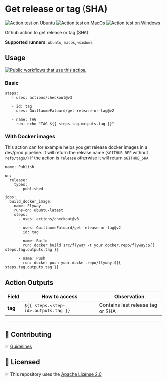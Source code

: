 # Get release or tag (SHA)

[![Action test on Ubuntu](https://github.com/GuillaumeFalourd/get-release-or-tag/actions/workflows/ubuntu_action_test.yml/badge.svg)](https://github.com/GuillaumeFalourd/get-release-or-tag/actions/workflows/ubuntu_action_test.yml) [![Action test on MacOs](https://github.com/GuillaumeFalourd/get-release-or-tag/actions/workflows/macos_action_test.yml/badge.svg)](https://github.com/GuillaumeFalourd/get-release-or-tag/actions/workflows/macos_action_test.yml) [![Action test on Windows](https://github.com/GuillaumeFalourd/get-release-or-tag/actions/workflows/windows_action_test.yml/badge.svg)](https://github.com/GuillaumeFalourd/get-release-or-tag/actions/workflows/windows_action_test.yml)

Github action to get release or tag (SHA).

**Supported runners**: `ubuntu`, `macos`, `windows`

## Usage

[![Public workflows that use this action.](https://img.shields.io/endpoint?url=https%3A%2F%2Fapi-endbug.vercel.app%2Fapi%2Fgithub-actions%2Fused-by%3Faction%3DGuillaumeFalourd%2Fget-release-or-tag%26badge%3Dtrue)](https://github.com/search?o=desc&q=GuillaumeFalourd+get-release-or-tag+path%3A.github%2Fworkflows+language%3AYAML&s=&type=Code)

### Basic

```
steps:
   - uses: actions/checkout@v3

   - id: tag
     uses: GuillaumeFalourd/get-release-or-tag@v2

   - name: TAG
     run: echo "TAG ${{ steps.tag.outputs.tag }}"
```

### With Docker images

This action can for example helps you get release docker images in a dev/prod pipeline. 
It will return the release name (`$GITHUB_REF` without `refs/tags/`) if the action is `release` otherwise it will return `$GITHUB_SHA`

```
name: Publish

on:
  release:
    types:
      - published

jobs:
  build_docker_image:
    name: Flyway
    runs-on: ubuntu-latest
    steps:
      - uses: actions/checkout@v3

      - uses: GuillaumeFalourd/get-release-or-tag@v2
        id: tag

      - name: Build
        run: docker build src/flyway -t your.docker.repo/flyway:${{ steps.tag.outputs.tag }}

      - name: Push
        run: docker push your.docker.repo/flyway:${{ steps.tag.outputs.tag }}
```

## Action Outputs

Field | How to access | Observation
------------ | ------------  | -------------
**tag** | `${{ steps.<step-id>.outputs.tag }}` | Contains last release tag or SHA

* * *

## 🤝 Contributing

☞ [Guidelines](https://github.com/GuillaumeFalourd/get-release-or-tag/blob/master/CONTRIBUTING.md)

## 🏅 Licensed

☞ This repository uses the [Apache License 2.0](https://github.com/GuillaumeFalourd/get-release-or-tag/blob/master/LICENSE)
